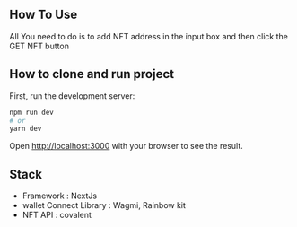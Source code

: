 
## How To Use

All You need to do is to add NFT address in the input box and then click the GET NFT button

## How to clone and run project

First, run the development server:

```bash
npm run dev
# or
yarn dev
```

Open [http://localhost:3000](http://localhost:3000) with your browser to see the result.

## Stack

- Framework : NextJs
- wallet Connect Library : Wagmi, Rainbow kit
- NFT API : covalent
